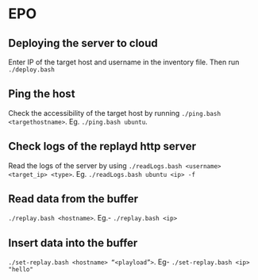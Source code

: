 # EPO

## Deploying the server to cloud
Enter IP of the target host and username in the inventory file. Then run `./deploy.bash`

## Ping the host
Check the accessibility of the target host by running `./ping.bash <targethostname>`. Eg. `./ping.bash ubuntu`.

## Check logs of the replayd http server
Read the logs of the server by using `./readLogs.bash <username> <target_ip> <type>`. Eg. `./readLogs.bash ubuntu <ip> -f`

## Read data from the buffer

`./replay.bash <hostname>`. Eg.- `./replay.bash <ip>`

## Insert data into the buffer

`./set-replay.bash <hostname> “<playload”>`. Eg- `./set-replay.bash <ip> "hello"`

